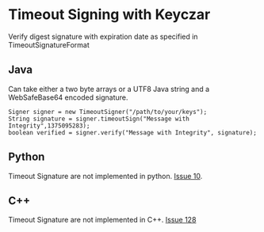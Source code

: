 # Timeout Signing with Keyczar #
Verify digest signature with expiration date as specified in TimeoutSignatureFormat
## Java ##
Can take either a two byte arrays or a UTF8 Java string and a WebSafeBase64 encoded signature.
```
Signer signer = new TimeoutSigner("/path/to/your/keys");
String signature = signer.timeoutSign("Message with Integrity",1375095283);
boolean verified = signer.verify("Message with Integrity", signature);
```

## Python ##
Timeout Signature are not implemented in python. [Issue 10](https://code.google.com/p/keyczar/issues/detail?id=10).

## C++ ##

Timeout Signature are not implemented in C++. [Issue 128](https://code.google.com/p/keyczar/issues/detail?id=128)
